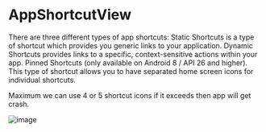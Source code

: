 # AppShortcutView

There are three different types of app shortcuts:
Static Shortcuts is a type of shortcut which provides you generic links to your application.
Dynamic Shortcuts provides links to a specific, context-sensitive actions within your app.
Pinned Shortcuts (only available on Android 8 / API 26 and higher). This type of shortcut allows you to have separated home screen icons for individual shortcuts.

Maximum we can use 4 or 5 shortcut icons if it exceeds then app will get crash.


![image](https://user-images.githubusercontent.com/39657409/67425979-bb9e8980-f5f6-11e9-8f7c-fa2f19007136.png)
